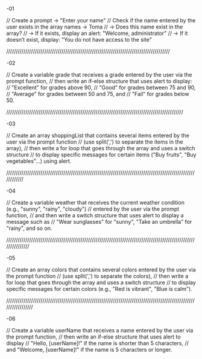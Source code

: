 -01

// Create a prompt -> "Enter your name"
// Check if the name entered by the user exists in the array names -> Toma
//  -> Does this name exist in the array?
//      -> If it exists, display an alert: "Welcome, administrator"
//      -> If it doesn’t exist, display: "You do not have access to the site"

//////////////////////////////////////////////////////////////////////////////////////

-02

// Create a variable grade that receives a grade entered by the user via the prompt function,
// then write an if-else structure that uses alert to display:
// "Excellent" for grades above 90,
// "Good" for grades between 75 and 90,
// "Average" for grades between 50 and 75, and
// "Fail" for grades below 50.

/////////////////////////////////////////////////////////////////////////////////////////////

-03

// Create an array shoppingList that contains several items entered by the user via the prompt function
// (use split(',') to separate the items in the array),
// then write a for loop that goes through the array and uses a switch structure
// to display specific messages for certain items ("Buy fruits", "Buy vegetables"...) using alert.

////////////////////////////////////////////////////////////////////////////////////////////////////////////

-04

// Create a variable weather that receives the current weather condition (e.g., "sunny", "rainy", "cloudy")
// entered by the user via the prompt function,
// and then write a switch structure that uses alert to display a message such as 
// "Wear sunglasses" for "sunny", "Take an umbrella" for "rainy", and so on.

///////////////////////////////////////////////////////////////////////////////////////////////////////////////

-05

// Create an array colors that contains several colors entered by the user via the prompt function
// (use split(',') to separate the colors),
// then write a for loop that goes through the array and uses a switch structure
// to display specific messages for certain colors (e.g., "Red is vibrant", "Blue is calm").

/////////////////////////////////////////////////////////////////////////////////////////////////////////////////

-06

// Create a variable userName that receives a name entered by the user via the prompt function,
// then write an if-else structure that uses alert to display
// "Hello, [userName]!" if the name is shorter than 5 characters,
// and "Welcome, [userName]!" if the name is 5 characters or longer.
